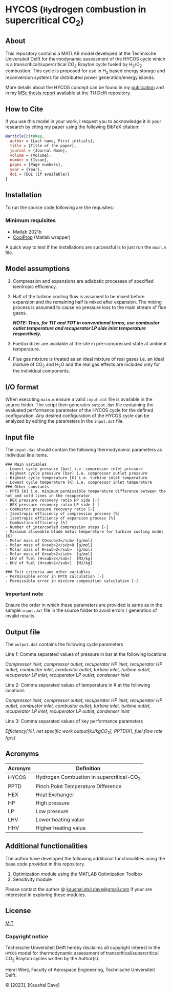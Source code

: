 # HYCOS (`Hy`drogen `CO`mbustion in `S`upercritical CO<sub>2</sub>)

## About
This repository contains a MATLAB   model developed at the Technische Universiteit Delft for thermodynamic assessment of the HYCOS cycle which is a transcritical/supercritical CO<sub>2</sub> Brayton cycle fueled by H<sub>2</sub>/O<sub>2</sub> combustion. This cycle is proposed for use in H<sub>2</sub> based energy storage and reconversion systems for distributed power generation/energy islands. 

More details about the HYCOS concept can be found in my [publication]()  and in my [MSc thesis report](https://repository.tudelft.nl/islandora/object/uuid%3Aaaa684ff-d22c-4482-bb2e-bbbd74336ab1) available at the TU Delft repository.    

## How to Cite

If you use this model in your work, I request you to acknowledge it in your research by citing my paper using the following BibTeX citation:

```bibtex
@article{citekey,
  author = {Last name, First initials},
  title = {Title of the paper},
  journal = {Journal Name},
  volume = {Volume},
  number = {Issue},
  pages = {Page numbers},
  year = {Year},
  doi = {DOI (if available)}
}
```

## Installation
To run the source code,following are the requisites:

### Minimum requisites
- Matlab 2021b
- [CoolProp](https://github.com/CoolProp/CoolProp) (Matlab wrapper)

A quick way to test if the installations are successful is to just run the `main.m` file.

## Model assumptions

1. Compression and expansions are adiabatic processes of specified isentropic efficiency.
2. Half of the turbine cooling flow is assumed to be mixed before expansion and the remaining half is mixed after expansion. The mixing process is assumed to cause no pressure loss to the main stream of flue gases. 

    ***NOTE: Thus, for TIT and TOT in conventional terms, use combustor outlet temperature and recuperator LP side inlet temperature respectively.***
3. Fuel/oxidizer are available at the site in pre-compressed state at ambient temperature.
4. Flue gas mixture is treated as an ideal mixture of real gases i.e. an ideal mixture of CO<sub>2</sub> and H<sub>2</sub>O and the real gas effects are included only for the individual components.


## I/O format
When executing `main.m` ensure a valid `input.dat` file is available in the source folder. The script then generates `output.dat` file containing the evaluated performance parameter of the HYCOS cycle for the defined configuration. Any desired configuration of the HYCOS cycle can be analyzed by editing the parameters in the `input.dat` file. 

## Input file
The `input.dat` should contain the following thermodynamic parameters as individual line items. 
```
### Main variables
- Lowest cycle pressure [bar] i.e. compressor inlet pressure 
- Highest cycle pressure [bar] i.e. compressor outlet pressure
- Highest cycle temperature [K] i.e. turbine inlet temperature
- Lowest cycle temperature [K] i.e. compressor inlet temperature
### Other constants 
- PPTD [K] i.e. minimum permissible temperature difference between the hot and cold lines in the recuperator
- HEX pressure recovery ratio HP side [-]
- HEX pressure recovery ratio LP side [-]
- Combustor pressure recovery ratio [-]
- Isentropic efficiency of compression process [%]
- Isentropic efficiency of expansion process [%]
- Combustion efficiency [%]
- Number of intercooled compression steps [-]
- Maximum allowable blade metal temperature for turbine cooling model [K]
- Molar mass of CO<sub>2</sub> [g/mol]
- Molar mass of H<sub>2</sub>O [g/mol]
- Molar mass of H<sub>2</sub>  [g/mol]
- Molar mass of O<sub>2</sub>  [g/mol]
- LHV of fuel (H<sub>2</sub>)  [MJ/kg]
- HHV of fuel (H<sub>2</sub>)  [MJ/kg]

### Exit criteria and other variables
- Permissible error in PPTD calculation [-]
- Permissible error in mixture composition calculation [-]
```
### Important note
Ensure the order in which these parameters are provided is same as in the sample `input.dat` file in the source folder to avoid errors / generation of invalid results.   


## Output file
The `output.dat` contains the following cycle parameters

Line 1: Comma separated values of pressure in bar at the following locations

*Compressor inlet, compressor outlet, recuperator HP inlet, recuperator HP outlet, combustor inlet, combustor outlet, turbine inlet, turbine outlet, recuperator LP inlet, recuperator LP outlet, condenser inlet*

Line 2: Comma separated values of temperature in K at the following locations

*Compressor inlet, compressor outlet, recuperator HP inlet, recuperator HP outlet, combustor inlet, combustor outlet, turbine inlet, turbine outlet, recuperator LP inlet, recuperator LP outlet, condenser inlet*

Line 3: Comma separated values of key performance parameters

*Efficiency[%], net specific work output[kJ/kgCO<sub>2</sub>], PPTD[K], fuel flow rate [g/s]*

## Acronyms

| Acronym | Definition                   |
|---------|------------------------------|
| HYCOS   | Hydrogen Combustion in supercritical-CO<sub>2</sub> |
| PPTD    | Pinch Point Temperature Difference      |
| HEX     | Heat Exchanger|
| HP      | High pressure|
| LP      | Low pressure|
| LHV     | Lower heating value |
| HHV     | Higher heating value |

## Additional functionalities

The author have developed the following additional functionalities using the base code provided in this repository. 

1. Optimization module using the MATLAB Optimization Toolbox
2. Sensitivity module

Please contact the author @ [kaushal.atul.dave@gmail.com](kaushal.atul.dave@gmail.com) if your are interested in exploring these modules. 

## License

[MIT](https://choosealicense.com/licenses/mit/)

### Copyright notice

Technische Universiteit Delft hereby disclaims all copyright interest in the `HYCOS` model for thermodynamic assessment of transcritical/supercritical CO<sub>2</sub> Brayton cycles written by the Author(s). 

Henri Werij, Faculty of Aerospace Engineering, Technische Universiteit Delft.

© [2023], [Kaushal Dave]

